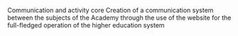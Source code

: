 Communication and activity core
Creation of a communication system between the subjects of the Academy through the use of the website for the full-fledged operation of the higher education system
